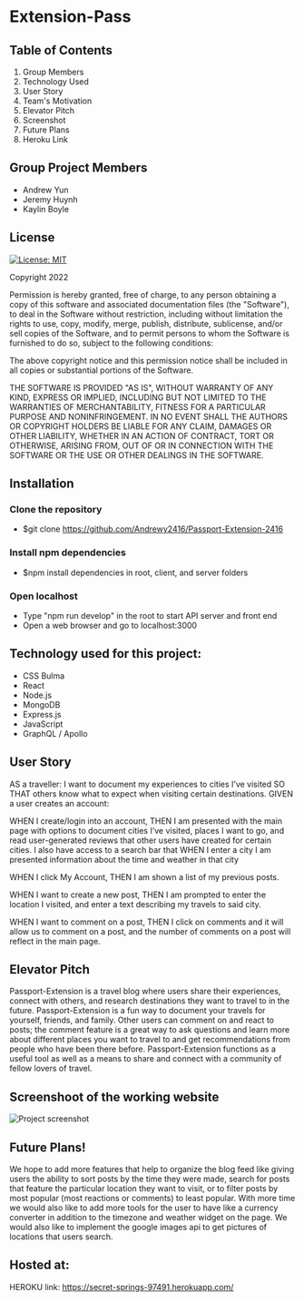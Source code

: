 # Extension-Pass

## Table of Contents
 1. <a name="group">Group Members</a>
 2. <a name="tech">Technology Used</a>
 3. <a name="story">User Story</a>
 4. <a name="motivation"> Team's Motivation</a>
 5. <a name="pitch">Elevator Pitch</a>
 6. <a name="screen">Screenshot</a>
 7. <a name="future">Future Plans</a>
 8. <a name="heroku">Heroku Link</a>

## <a name="group">Group Project Members</a>
- Andrew Yun 
- Jeremy Huynh 
- Kaylin Boyle 

## <a name="license">License</a>
[![License: MIT](https://img.shields.io/badge/License-MIT-yellow.svg)](https://opensource.org/licenses/MIT)

Copyright 2022 

Permission is hereby granted, free of charge, to any person obtaining a copy of this software and associated documentation files (the "Software"), to deal in the Software without restriction, including without limitation the rights to use, copy, modify, merge, publish, distribute, sublicense, and/or sell copies of the Software, and to permit persons to whom the Software is furnished to do so, subject to the following conditions:

The above copyright notice and this permission notice shall be included in all copies or substantial portions of the Software.

THE SOFTWARE IS PROVIDED "AS IS", WITHOUT WARRANTY OF ANY KIND, EXPRESS OR IMPLIED, INCLUDING BUT NOT LIMITED TO THE WARRANTIES OF MERCHANTABILITY, FITNESS FOR A PARTICULAR PURPOSE AND NONINFRINGEMENT. IN NO EVENT SHALL THE AUTHORS OR COPYRIGHT HOLDERS BE LIABLE FOR ANY CLAIM, DAMAGES OR OTHER LIABILITY, WHETHER IN AN ACTION OF CONTRACT, TORT OR OTHERWISE, ARISING FROM, OUT OF OR IN CONNECTION WITH THE SOFTWARE OR THE USE OR OTHER DEALINGS IN THE SOFTWARE.

## <a name="installation">Installation</a><br>
### Clone the repository
- $git clone https://github.com/Andrewy2416/Passport-Extension-2416
### Install npm dependencies
- $npm install dependencies in root, client, and server folders


### Open localhost
- Type "npm run develop" in the root to start API server and front end
- Open a web browser and go to localhost:3000

## <a name="tech">Technology used for this project:</a><br>
- CSS Bulma 
- React
- Node.js
- MongoDB
- Express.js
- JavaScript
- GraphQL / Apollo


## <a name="story">User Story</a>
AS a traveller:
I want to document my experiences to cities I’ve visited
SO THAT others know what to expect when visiting certain destinations.
GIVEN a user creates an account:

WHEN I create/login into an account,
THEN I am presented with the main page with options to document cities I’ve visited, places I want to go, and read user-generated reviews that other users have created for certain cities. I also have access to a search bar that 
WHEN I enter a city I am presented information about the time and weather in that city

WHEN I click My Account,
THEN I am shown a list of my previous posts.

WHEN I want to create a new post,
THEN I am prompted to enter the location I visited, and enter a text describing my travels to said city.

WHEN I want to comment on a post,
THEN I click on comments and it will allow us to comment on a post, and the number of comments on a post will reflect in the main page.

## <a name="pitch">Elevator Pitch</a>
Passport-Extension is a travel blog where users share their experiences, connect with others, and research destinations they want to travel to in the future. Passport-Extension is a fun way to document your travels for yourself, friends, and family. Other users can comment on and react to posts; the comment feature is a great way to ask questions and learn more about different places you want to travel to and get recommendations from people who have been there before. Passport-Extension functions as a useful tool as well as a means to share and connect with a community of fellow lovers of travel.  


## <a name=screen>Screenshoot of the working website</a>
![Project screenshot](https://user-images.githubusercontent.com/89713438/156668322-a37cdf77-e8c7-4e35-a811-356cd35b1d19.jpg)

## <a name=future>Future Plans!</a>

We hope to add more features that help to organize the blog feed like giving users the ability to sort posts by the time they were made, search for posts that feature the particular location they want to visit, or to filter posts by most popular (most reactions or comments) to least popular. With more time we would also like to add more tools for the user to have like a currency converter in addition to the timezone and weather widget on the page. We would also like to implement the google images api to get pictures of locations that users search. 


## <a name="heroku">Hosted at:</a>
HEROKU link: https://secret-springs-97491.herokuapp.com/